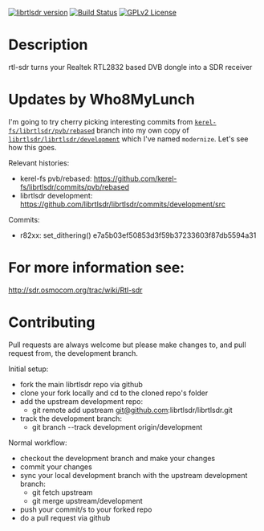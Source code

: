 [![librtlsdr version](https://img.shields.io/github/tag/librtlsdr/librtlsdr.svg?style=flat&label=librtlsdr)](https://github.com/librtlsdr/librtlsdr/releases)
[![Build Status](http://circleci-badges-max.herokuapp.com/img/librtlsdr/librtlsdr/master?token=:circle-ci-token)](https://circleci.com/gh/librtlsdr/librtlsdr/tree/master)
[![GPLv2 License](http://img.shields.io/badge/license-GPLv2-brightgreen.svg)](https://tldrlegal.com/license/gnu-general-public-license-v2)

# Description

rtl-sdr turns your Realtek RTL2832 based DVB dongle into a SDR receiver

# Updates by Who8MyLunch

I'm going to try cherry picking interesting commits from [`kerel-fs/librtlsdr/pvb/rebased`](https://github.com/kerel-fs/librtlsdr/tree/pvb/rebased) branch into my own copy of [`librtlsdr/librtlsdr/development`](https://github.com/librtlsdr/librtlsdr/tree/development) which I've named `modernize`.  Let's see how this goes.

Relevant histories:
- kerel-fs pvb/rebased: https://github.com/kerel-fs/librtlsdr/commits/pvb/rebased
- librtlsdr development: https://github.com/librtlsdr/librtlsdr/commits/development/src

Commits:
- r82xx: set_dithering() e7a5b03ef50853d3f59b37233603f87db5594a31


# For more information see:

http://sdr.osmocom.org/trac/wiki/Rtl-sdr


# Contributing

Pull requests are always welcome but please make changes to, and pull request from, the development branch.

Initial setup:

- fork the main librtlsdr repo via github
- clone your fork locally and cd to the cloned repo's folder
- add the upstream development repo:
    * git remote add upstream git@github.com:librtlsdr/librtlsdr.git
- track the development branch:
    * git branch --track development origin/development

Normal workflow:

- checkout the development branch and make your changes
- commit your changes
- sync your local development branch with the upstream development branch:
    * git fetch upstream
    * git merge upstream/development
- push your commit/s to your forked repo
- do a pull request via github
